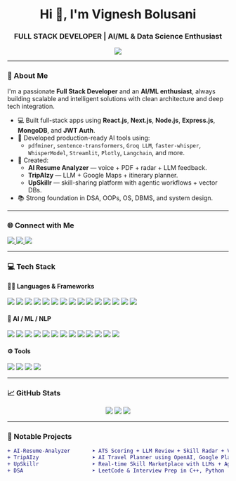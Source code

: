 <h1 align="center">Hi 👋, I'm Vignesh Bolusani</h1>
<h3 align="center">FULL STACK DEVELOPER | AI/ML & Data Science Enthusiast</h3>

<p align="center">
  <img src="https://readme-typing-svg.herokuapp.com/?lines=Integrating+LLMs+%26+AI+into+Projects&center=true&width=500&height=45">
</p>

---

### 🧠 About Me

I'm a passionate **Full Stack Developer** and an **AI/ML enthusiast**, always building scalable and intelligent solutions with clean architecture and deep tech integration.

- 💻 Built full-stack apps using **React.js**, **Next.js**, **Node.js**, **Express.js**, **MongoDB**, and **JWT Auth**.
- 🤖 Developed production-ready AI tools using:
  - `pdfminer`, `sentence-transformers`, `Groq LLM`, `faster-whisper`, `WhisperModel`, `Streamlit`, `Plotly`, `Langchain`, and more.
- 🚀 Created:
  - **AI Resume Analyzer** — voice + PDF + radar + LLM feedback.
  - **TripAIzy** — LLM + Google Maps + itinerary planner.
  - **UpSkillr** — skill-sharing platform with agentic workflows + vector DBs.
- 📚 Strong foundation in DSA, OOPs, OS, DBMS, and system design.

---

### 🌐 Connect with Me

<p align="left">
  <a href="https://www.linkedin.com/in/vigneshbolusani/" target="_blank">
    <img src="https://img.shields.io/badge/LinkedIn-blue?logo=linkedin&style=for-the-badge" />
  </a>
  <a href="mailto:vigneshbolusani661@gmail.com" target="_blank">
    <img src="https://img.shields.io/badge/Gmail-red?logo=gmail&style=for-the-badge" />
  </a>
  <a href="https://github.com/Vigneshbolusani18" target="_blank">
    <img src="https://img.shields.io/badge/GitHub-181717?logo=github&style=for-the-badge" />
  </a>
</p>

---

### 💻 Tech Stack

#### 👨‍💻 Languages & Frameworks

<p>
  <img src="https://img.shields.io/badge/C-00599C?style=flat&logo=c&logoColor=white" />
  <img src="https://img.shields.io/badge/C++-00599C?style=flat&logo=c%2B%2B&logoColor=white" />
  <img src="https://img.shields.io/badge/Python-3776AB?style=flat&logo=python&logoColor=white" />
  <img src="https://img.shields.io/badge/HTML5-E34F26?style=flat&logo=html5&logoColor=white" />
  <img src="https://img.shields.io/badge/CSS3-1572B6?style=flat&logo=css3&logoColor=white" />
  <img src="https://img.shields.io/badge/JavaScript-F7DF1E?style=flat&logo=javascript&logoColor=black" />
  <img src="https://img.shields.io/badge/React-20232A?style=flat&logo=react&logoColor=61DAFB" />
  <img src="https://img.shields.io/badge/Next.js-000000?style=flat&logo=nextdotjs&logoColor=white" />
  <img src="https://img.shields.io/badge/Node.js-339933?style=flat&logo=node.js&logoColor=white" />
  <img src="https://img.shields.io/badge/Express.js-000000?style=flat&logo=express&logoColor=white" />
  <img src="https://img.shields.io/badge/MongoDB-4EA94B?style=flat&logo=mongodb&logoColor=white" />
  <img src="https://img.shields.io/badge/PostgreSQL-336791?style=flat&logo=postgresql&logoColor=white" />
  <img src="https://img.shields.io/badge/JWT-000000?style=flat&logo=jsonwebtokens&logoColor=white" />
  <img src="https://img.shields.io/badge/Bootstrap-7952B3?style=flat&logo=bootstrap&logoColor=white" />
  <img src="https://img.shields.io/badge/MySQL-4479A1?style=flat&logo=mysql&logoColor=white" />
</p>

#### 🧠 AI / ML / NLP

<p>
  <img src="https://img.shields.io/badge/Pandas-150458?style=flat&logo=pandas&logoColor=white" />
  <img src="https://img.shields.io/badge/Numpy-013243?style=flat&logo=numpy&logoColor=white" />
  <img src="https://img.shields.io/badge/Matplotlib-11557C?style=flat&logo=plotly&logoColor=white" />
  <img src="https://img.shields.io/badge/Scikit--Learn-F7931E?style=flat&logo=scikit-learn&logoColor=white" />
  <img src="https://img.shields.io/badge/SentenceTransformers-0052CC?style=flat" />
  <img src="https://img.shields.io/badge/faster--whisper-222?style=flat" />
  <img src="https://img.shields.io/badge/pdfminer-006400?style=flat" />
  <img src="https://img.shields.io/badge/WhisperModel-4A90E2?style=flat" />
  <img src="https://img.shields.io/badge/Langchain-2E8B57?style=flat" />
  <img src="https://img.shields.io/badge/Groq-6A0DAD?style=flat" />
  <img src="https://img.shields.io/badge/OpenAI-412991?style=flat&logo=openai" />
  <img src="https://img.shields.io/badge/Streamlit-FF4B4B?style=flat&logo=streamlit&logoColor=white" />
  <img src="https://img.shields.io/badge/FAISS-4169E1?style=flat" />
</p>

#### ⚙️ Tools

<p>
  <img src="https://img.shields.io/badge/Git-F05032?style=flat&logo=git&logoColor=white" />
  <img src="https://img.shields.io/badge/Postman-FF6C37?style=flat&logo=postman&logoColor=white" />
  <img src="https://img.shields.io/badge/VSCode-007ACC?style=flat&logo=visual-studio-code&logoColor=white" />
  <img src="https://img.shields.io/badge/Nodemon-76D04B?style=flat" />
</p>

---

### 📈 GitHub Stats

<p align="center">
  <img src="https://github-readme-stats.vercel.app/api?username=Vigneshbolusani18&show_icons=true&theme=radical" />
  <img src="https://github-readme-streak-stats.herokuapp.com/?user=Vigneshbolusani18&theme=radical" />
  <img src="https://github-readme-stats.vercel.app/api/top-langs/?username=Vigneshbolusani18&layout=compact&theme=radical" />
</p>

---

### 📂 Notable Projects

```diff
+ AI-Resume-Analyzer       ➤ ATS Scoring + LLM Review + Skill Radar + Voice Input
+ TripAIzy                 ➤ AI Travel Planner using OpenAI, Google Places, Maps API
+ UpSkillr                 ➤ Real-time Skill Marketplace with LLMs + Agentic Workflows
+ DSA                      ➤ LeetCode & Interview Prep in C++, Python

